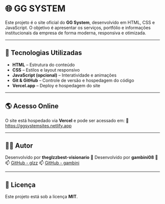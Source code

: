 # 🌐 GG SYSTEM 

Este projeto é o site oficial do **GG System**, desenvolvido em HTML, CSS e JavaScript.
O objetivo é apresentar os serviços, portfólio e informações institucionais da empresa de forma moderna, responsiva e otimizada.

---

## 🚀 Tecnologias Utilizadas

* **HTML** – Estrutura do conteúdo
* **CSS** – Estilos e layout responsivo
* **JavaScript (opcional)** – Interatividade e animações
* **Git & GitHub** – Controle de versão e hospedagem do código
* **Vercel.app** – Deploy e hospedagem do site

---

## 🌎 Acesso Online

O site está hospedado via **Vercel** e pode ser acessado em:
🔗 https://ggsystemsites.netlify.app

---

## 🧑‍💻 Autor

Desenvolvido por **theglzzbest-visionario** 💙
Desenvolvido por **gambini08** 💙
📫 [GitHub - glzz](https://github.com/theglzzbest-visionario)
📫 [GitHub - gambini](https://github.com/gambini08)

---

## 📝 Licença

Este projeto está sob a licença **MIT**.
